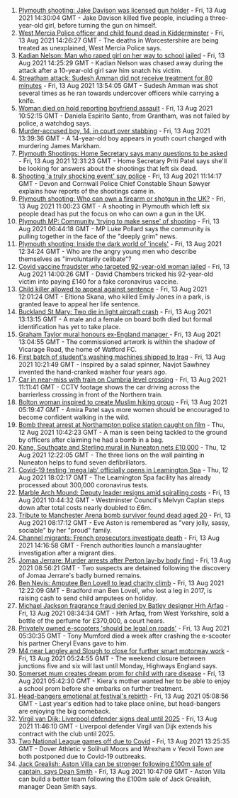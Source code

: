 1. [Plymouth shooting: Jake Davison was licensed gun holder](https://www.bbc.co.uk/news/uk-england-devon-58197414) - Fri, 13 Aug 2021 14:30:04 GMT - Jake Davison killed five people, including a three-year-old girl, before turning the gun on himself.
2. [West Mercia Police officer and child found dead in Kidderminster](https://www.bbc.co.uk/news/uk-england-hereford-worcester-58205396) - Fri, 13 Aug 2021 14:26:27 GMT - The deaths in Worcestershire are being treated as unexplained, West Mercia Police says.
3. [Kadian Nelson: Man who raped girl on her way to school jailed](https://www.bbc.co.uk/news/uk-england-london-58204431) - Fri, 13 Aug 2021 14:25:29 GMT - Kadian Nelson was chased away during the attack after a 10-year-old girl saw him snatch his victim.
4. [Streatham attack: Sudesh Amman did not receive treatment for 80 minutes](https://www.bbc.co.uk/news/uk-england-london-58202811) - Fri, 13 Aug 2021 13:54:05 GMT - Sudesh Amman was shot several times as he ran towards undercover officers while carrying a knife.
5. [Woman died on hold reporting boyfriend assault](https://www.bbc.co.uk/news/uk-england-lincolnshire-58187438) - Fri, 13 Aug 2021 10:52:15 GMT - Daniela Espirito Santo, from Grantham, was not failed by police, a watchdog says.
6. [Murder-accused boy, 14, in court over stabbing](https://www.bbc.co.uk/news/uk-england-london-58197629) - Fri, 13 Aug 2021 13:39:36 GMT - A 14-year-old boy appears in youth court charged with murdering James Markham.
7. [Plymouth Shootings: Home Secretary says many questions to be asked](https://www.bbc.co.uk/news/uk-58200691) - Fri, 13 Aug 2021 12:31:23 GMT - Home Secretary Priti Patel says she'll be looking for answers about the shootings that left six dead.
8. [Shooting 'a truly shocking event' say police](https://www.bbc.co.uk/news/uk-58198081) - Fri, 13 Aug 2021 11:14:17 GMT - Devon and Cornwall Police Chief Constable Shaun Sawyer explains how reports of the shootings came in.
9. [Plymouth shooting: Who can own a firearm or shotgun in the UK?](https://www.bbc.co.uk/news/uk-58198857) - Fri, 13 Aug 2021 11:00:23 GMT - A shooting in Plymouth which left six people dead has put the focus on who can own a gun in the UK.
10. [Plymouth MP: Community 'trying to make sense' of shooting](https://www.bbc.co.uk/news/uk-58198078) - Fri, 13 Aug 2021 06:44:18 GMT - MP Luke Pollard says the community is pulling together in the face of the "deeply grim" news.
11. [Plymouth shooting: Inside the dark world of 'incels'](https://www.bbc.co.uk/news/blogs-trending-44053828) - Fri, 13 Aug 2021 12:34:24 GMT - Who are the angry young men who describe themselves as "involuntarily celibate"?
12. [Covid vaccine fraudster who targeted 92-year-old woman jailed](https://www.bbc.co.uk/news/uk-england-london-58200457) - Fri, 13 Aug 2021 14:00:26 GMT - David Chambers tricked his 92-year-old victim into paying £140 for a fake coronavirus vaccine.
13. [Child killer allowed to appeal against sentence](https://www.bbc.co.uk/news/uk-england-manchester-58200782) - Fri, 13 Aug 2021 12:01:24 GMT - Eltiona Skana, who killed Emily Jones in a park, is granted leave to appeal her life sentence.
14. [Buckland St Mary: Two die in light aircraft crash](https://www.bbc.co.uk/news/uk-england-bristol-58194887) - Fri, 13 Aug 2021 13:13:15 GMT - A male and a female on board both died but formal identification has yet to take place.
15. [Graham Taylor mural honours ex-England manager ](https://www.bbc.co.uk/news/uk-england-beds-bucks-herts-58199572) - Fri, 13 Aug 2021 13:04:55 GMT - The commissioned artwork is within the shadow of Vicarage Road, the home of Watford FC.
16. [First batch of student's washing machines shipped to Iraq](https://www.bbc.co.uk/news/uk-england-somerset-58083385) - Fri, 13 Aug 2021 10:21:49 GMT - Inspired by a salad spinner, Navjot Sawhney invented the hand-cranked washer four years ago.
17. [Car in near-miss with train on Cumbria level crossing](https://www.bbc.co.uk/news/uk-england-cumbria-58202029) - Fri, 13 Aug 2021 11:11:41 GMT - CCTV footage shows the car driving across the barrierless crossing in front of the Northern train.
18. [Bolton woman inspired to create Muslim hiking group](https://www.bbc.co.uk/news/uk-england-manchester-58192877) - Fri, 13 Aug 2021 05:19:47 GMT - Amira Patel says more women should be encouraged to become confident walking in the wild.
19. [Bomb threat arrest at Northampton police station caught on film](https://www.bbc.co.uk/news/uk-england-northamptonshire-58187469) - Thu, 12 Aug 2021 10:42:23 GMT - A man is seen being tackled to the ground by officers after claiming he had a bomb in a bag.
20. [Kane, Southgate and Sterling mural in Nuneaton nets £10,000](https://www.bbc.co.uk/news/uk-england-coventry-warwickshire-58188675) - Thu, 12 Aug 2021 12:22:05 GMT - The three lions on the wall painting in Nuneaton helps to fund seven defibrillators.
21. [Covid-19 testing 'mega lab' officially opens in Leamington Spa](https://www.bbc.co.uk/news/uk-england-coventry-warwickshire-58194409) - Thu, 12 Aug 2021 18:02:17 GMT - The Leamington Spa facility has already processed about 300,000 coronavirus tests.
22. [Marble Arch Mound: Deputy leader resigns amid spiralling costs](https://www.bbc.co.uk/news/uk-england-london-58197626) - Fri, 13 Aug 2021 10:44:32 GMT - Westminster Council's Melvyn Caplan steps down after total costs nearly doubled to £6m.
23. [Tribute to Manchester Arena bomb survivor found dead aged 20](https://www.bbc.co.uk/news/uk-england-birmingham-58194047) - Fri, 13 Aug 2021 08:17:12 GMT - Eve Aston is remembered as "very jolly, sassy, sociable" by her "proud" family.
24. [Channel migrants: French prosecutors investigate death](https://www.bbc.co.uk/news/uk-england-kent-58198605) - Fri, 13 Aug 2021 14:16:58 GMT - French authorities launch a manslaughter investigation after a migrant dies.
25. [Jomaa Jerrare: Murder arrests after Perton lay-by body find](https://www.bbc.co.uk/news/uk-england-stoke-staffordshire-58199613) - Fri, 13 Aug 2021 08:56:21 GMT - Two suspects are detained following the discovery of Jomaa Jerrare's badly burned remains.
26. [Ben Nevis: Amputee Ben Lovell to lead charity climb](https://www.bbc.co.uk/news/uk-england-leeds-58199522) - Fri, 13 Aug 2021 12:22:09 GMT - Bradford man Ben Lovell, who lost a leg in 2017, is raising cash to send child amputees on holiday.
27. [Michael Jackson fragrance fraud denied by Batley designer Hrh Arfaq](https://www.bbc.co.uk/news/uk-england-leeds-58198100) - Fri, 13 Aug 2021 08:34:34 GMT - Hrh Arfaq, from West Yorkshire, sold a bottle of the perfume for £370,000, a court hears.
28. [Privately owned e-scooters 'should be legal on roads'](https://www.bbc.co.uk/news/uk-england-london-58190581) - Fri, 13 Aug 2021 05:30:35 GMT - Tony Mumford died a week after crashing the e-scooter his partner Cheryl Evans gave to him.
29. [M4 near Langley and Slough to close for further smart motorway work](https://www.bbc.co.uk/news/uk-england-berkshire-58191772) - Fri, 13 Aug 2021 05:24:55 GMT - The weekend closure between junctions five and six will last until Monday, Highways England says.
30. [Somerset mum creates dream prom for child with rare disease](https://www.bbc.co.uk/news/uk-england-bristol-58181717) - Fri, 13 Aug 2021 05:42:30 GMT - Kiera's mother wanted her to be able to enjoy a school prom before she embarks on further treatment.
31. [Head-bangers emotional at festival's rebirth](https://www.bbc.co.uk/news/uk-england-derbyshire-58177937) - Fri, 13 Aug 2021 05:08:56 GMT - Last year's edition had to take place online, but head-bangers are enjoying the big comeback.
32. [Virgil van Dijk: Liverpool defender signs deal until 2025](https://www.bbc.co.uk/sport/football/58198972) - Fri, 13 Aug 2021 11:46:10 GMT - Liverpool defender Virgil van Dijk extends his contract with the club until 2025.
33. [Two National League games off due to Covid](https://www.bbc.co.uk/sport/football/58203548) - Fri, 13 Aug 2021 13:25:35 GMT - Dover Athletic v Solihull Moors and Wrexham v Yeovil Town are both postponed due to Covid-19 outbreaks.
34. [Jack Grealish: Aston Villa can be stronger following £100m sale of captain, says Dean Smith](https://www.bbc.co.uk/sport/football/58198695) - Fri, 13 Aug 2021 10:47:09 GMT - Aston Villa can build a better team following the £100m sale of Jack Grealish, manager Dean Smith says.
